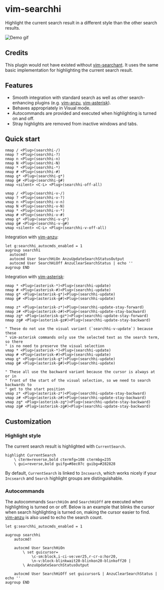 # vim-searchhi

Highlight the current search result in a different style than the other search
results.

![Demo gif](https://i.imgur.com/lkRaJkH.gif)

## Credits

This plugin would not have existed without [vim-searchant]. It uses the same
basic implementation for highlighting the current search result.

## Features

- Smooth integration with standard search as well as other search-enhancing
  plugins (e.g. [vim-anzu], [vim-asterisk]).
- Behaves appropriately in Visual mode.
- Autocommands are provided and executed when highlighting is turned on and off.
- Stray highlights are removed from inactive windows and tabs.

## Quick start

```vim
nmap / <Plug>(searchhi-/)
nmap ? <Plug>(searchhi-?)
nmap n <Plug>(searchhi-n)
nmap N <Plug>(searchhi-N)
nmap * <Plug>(searchhi-*)
nmap # <Plug>(searchhi-#)
nmap g* <Plug>(searchhi-g*)
nmap g# <Plug>(searchhi-g#)
nmap <silent> <C-L> <Plug>(searchhi-off-all)

vmap / <Plug>(searchhi-v-/)
vmap ? <Plug>(searchhi-v-?)
vmap n <Plug>(searchhi-v-n)
vmap N <Plug>(searchhi-v-N)
vmap * <Plug>(searchhi-v-*)
vmap # <Plug>(searchhi-v-#)
vmap g* <Plug>(searchhi-v-g*)
vmap g# <Plug>(searchhi-v-g#)
vmap <silent> <C-L> <Plug>(searchhi-v-off-all)
```

Integration with [vim-anzu]:

```vim
let g:searchhi_autocmds_enabled = 1
augroup searchhi
  autocmd!
  autocmd User SearchHiOn AnzuUpdateSearchStatusOutput
  autocmd User SearchHiOff AnzuClearSearchStatus | echo ''
augroup END
```

Integration with [vim-asterisk]:

```vim
nmap * <Plug>(asterisk-*)<Plug>(searchhi-update)
nmap # <Plug>(asterisk-#)<Plug>(searchhi-update)
nmap g* <Plug>(asterisk-g*)<Plug>(searchhi-update)
nmap g# <Plug>(asterisk-g#)<Plug>(searchhi-update)

nmap z* <Plug>(asterisk-z*)<Plug>(searchhi-update-stay-forward)
nmap z# <Plug>(asterisk-z#)<Plug>(searchhi-update-stay-backward)
nmap zg* <Plug>(asterisk-gz*)<Plug>(searchhi-update-stay-forward)
nmap zg# <Plug>(asterisk-gz#)<Plug>(searchhi-update-stay-backward)

" These do not use the visual variant (`searchhi-v-update`) because these
" vim-asterisk commands only use the selected text as the search term, so there
" is no need to preserve the visual selection
vmap * <Plug>(asterisk-*)<Plug>(searchhi-update)
vmap # <Plug>(asterisk-#)<Plug>(searchhi-update)
vmap g* <Plug>(asterisk-g*)<Plug>(searchhi-update)
vmap g# <Plug>(asterisk-g#)<Plug>(searchhi-update)

" These all use the backward variant because the cursor is always at or in
" front of the start of the visual selection, so we need to search backwards to
" get to the start position
vmap z* <Plug>(asterisk-z*)<Plug>(searchhi-update-stay-backward)
vmap z# <Plug>(asterisk-z#)<Plug>(searchhi-update-stay-backward)
vmap zg* <Plug>(asterisk-zg*)<Plug>(searchhi-update-stay-backward)
vmap zg# <Plug>(asterisk-zg#)<Plug>(searchhi-update-stay-backward)
```

## Customization

### Highlight style

The current search result is highlighted with `CurrentSearch`.

```vim
highlight CurrentSearch
    \ cterm=reverse,bold ctermfg=108 ctermbg=235
    \ gui=reverse,bold guifg=#8ec07c guibg=#282828
```

By default, `CurrentSearch` is linked to `Incsearch`, which works nicely if your
`Incsearch` and `Search` highlight groups are distinguishable.

### Autocommands

The autocommands `SearchHiOn` and `SearchHiOff` are executed when highlighting
is turned on or off. Below is an example that blinks the cursor when search
highlighting is turned on, making the cursor easier to find. [vim-anzu] is also
used to echo the search count.

```vim
let g:searchhi_autocmds_enabled = 1

augroup searchhi
    autocmd!

    autocmd User SearchHiOn
        \ set guicursor=
            \c-sm:block,i-ci-ve:ver25,r-cr-o:hor20,
            \n-v:block-blinkwait20-blinkon20-blinkoff20 |
        \ AnzuUpdateSearchStatusOutput

    autocmd User SearchHiOff set guicursor& | AnzuClearSearchStatus | echo ''
augroup END
```

[vim-searchant]: https://github.com/timakro/vim-searchant
[vim-anzu]: https://github.com/osyo-manga/vim-anzu
[vim-asterisk]: https://github.com/haya14busa/vim-asterisk
